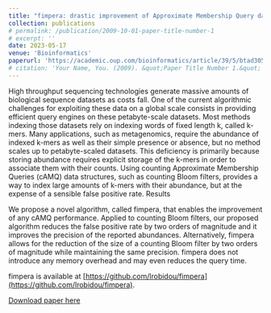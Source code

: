 ```yaml
---
title: "fimpera: drastic improvement of Approximate Membership Query data-structures with counts"
collection: publications
# permalink: /publication/2009-10-01-paper-title-number-1
# excerpt: ''
date: 2023-05-17
venue: 'Bioinformatics'
paperurl: 'https://academic.oup.com/bioinformatics/article/39/5/btad305/7169157'
# citation: 'Your Name, You. (2009). &quot;Paper Title Number 1.&quot; <i>Journal 1</i>. 1(1).'
---
```

High throughput sequencing technologies generate massive amounts of biological sequence datasets as costs fall. One of the current algorithmic challenges for exploiting these data on a global scale consists in providing efficient query engines on these petabyte-scale datasets. Most methods indexing those datasets rely on indexing words of fixed length k, called k-mers. Many applications, such as metagenomics, require the abundance of indexed k-mers as well as their simple presence or absence, but no method scales up to petabyte-scaled datasets. This deficiency is primarily because storing abundance requires explicit storage of the k-mers in order to associate them with their counts. Using counting Approximate Membership Queries (cAMQ) data structures, such as counting Bloom filters, provides a way to index large amounts of k-mers with their abundance, but at the expense of a sensible false positive rate.
Results

We propose a novel algorithm, called fimpera, that enables the improvement of any cAMQ performance. Applied to counting Bloom filters, our proposed algorithm reduces the false positive rate by two orders of magnitude and it improves the precision of the reported abundances. Alternatively, fimpera allows for the reduction of the size of a counting Bloom filter by two orders of magnitude while maintaining the same precision. fimpera does not introduce any memory overhead and may even reduces the query time.

fimpera is available at [https://github.com/lrobidou/fimpera](https://github.com/lrobidou/fimpera).

[Download paper here](https://academic.oup.com/bioinformatics/article/39/5/btad305/7169157)